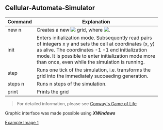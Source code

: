 ## Cellular-Automata-Simulator

| Command | Explanation |
| ----- | ---- |
| new n | Creates a new <img src="https://render.githubusercontent.com/render/math?math=n \cdot n"> grid, where <img src="https://render.githubusercontent.com/render/math?math=n \ge 1">. |
| init | Enters initialization mode. Subsequently read pairs of integers x y and sets the cell at coordinates (x, y) as alive. The coordinates -1 -1 end initialization mode. It is possible to enter initialization mode more than once, even while the simulation is running. |
| step | Runs one tick of the simulation, i.e. transforms the grid into the immediately succeeding generation.|
| steps n | Runs n steps of the simulation. |
| print | Prints the grid |


> For detailed information, please see [Conway's Game of Life](https://en.wikipedia.org/wiki/Conway%27s_Game_of_Life)

Graphic interface was made possible using ***XWindows***

[Example Image 1](https://github.com/XintongLi1/Cellular-Automata-Simulator/blob/master/Images/pulsar1.png)
